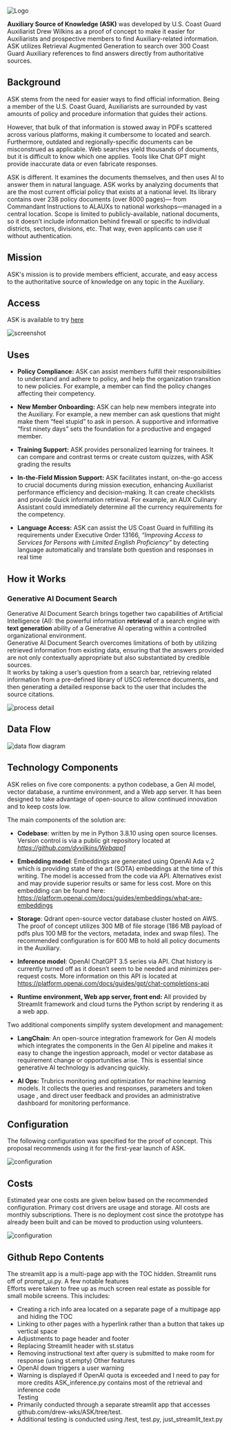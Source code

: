 ![Logo](https://raw.githubusercontent.com/dvvilkins/ASK/main/images/ASK_logotype_color.png?raw=true)

**Auxiliary Source of Knowledge (ASK)** was developed by U.S. Coast Guard Auxiliarist Drew Wilkins as a proof of concept to make it easier for Auxiliarists and prospective members to find Auxiliary-related information. ASK utilizes Retrieval Augmented Generation to search over 300 Coast Guard Auxiliary references to find answers directly from authoritative sources.

## Background
ASK stems from the need for easier ways to find official information. Being a member of the U.S. Coast Guard, Auxiliarists are surrounded by vast amounts of policy and procedure information that guides their actions.

However, that bulk of that information is stowed away in PDFs scattered across various platforms, making it cumbersome to located and search. Furthermore, outdated and regionally-specific documents can be misconstrued as applicable. Web searches yield thousands of documents, but it is difficult to know which one applies. Tools like Chat GPT might provide inaccurate data or even fabricate responses.

ASK is different. It examines the documents themselves, and then uses AI to answer them in natural language. ASK works by analyzing documents that are the most current official policy that exists at a national level. Its library contains over 238 policy documents (over 8000 pages)— from Commandant Instructions to ALAUXs to national workshops—managed in a central location. Scope is limited to publicly-available, national documents, so it doesn’t include information behind firewall or specific to individual districts, sectors, divisions, etc. That way, even applicants can use it without authentication.

## Mission 
ASK's mission is to provide members efficient, accurate, and easy access  to the authoritative source of knowledge on any topic in the Auxiliary.

## Access
ASK is available to try [here](https://uscg-auxiliary-ask.streamlit.app/)

![screenshot](https://raw.githubusercontent.com/dvvilkins/ASK/main/images/what_is_the_aux_screenshot.png?raw=true)

## Uses

  - **Policy Compliance:** ASK can assist members fulfill their responsibilities to understand and adhere to policy, and help the organization transition to new policies. For example, a member can find the policy changes affecting their competency.

 - **New Member Onboarding:** ASK can help new members integrate into the Auxiliary. For example, a new member can ask questions that might make them “feel stupid” to ask in person. A supportive and informative “first ninety days” sets the foundation for a productive and engaged member.

 - **Training Support:** ASK provides personalized learning for trainees. It can compare and contrast terms or create custom quizzes, with ASK grading the results

 - **In-the-Field Mission Support:** ASK facilitates instant, on-the-go access to crucial documents during mission execution, enhancing Auxiliarist performance efficiency and decision-making. It can create checklists and provide Quick information retrieval. For example, an AUX Culinary Assistant could immediately determine all the currency requirements for the competency.

 - **Language Access:** ASK can assist the US Coast Guard in fulfilling its requirements under Executive Order 13166, _“Improving Access to Services for Persons with Limited English Proficiency”_ by detecting language automatically and translate both question and responses in real time


## How it Works
### Generative AI Document Search
Generative AI Document Search brings together two capabilities of Artificial Intelligence (AI): the powerful information **retrieval** of a search engine with **text generation** ability of a Generative AI operating within a controlled organizational environment.  
Generative AI Document Search overcomes limitations of both by utilizing retrieved information from existing data, ensuring that the answers provided are not only contextually appropriate but also substantiated by credible sources.  
It works by taking a user’s question from a search bar, retrieving related information from a pre-defined library of USCG reference documents, and then generating a detailed response back to the user that includes the source citations.

![process detail](https://raw.githubusercontent.com/dvvilkins/ASK/main/images/rag_flow_detail.png?raw=true)

## Data Flow
![data flow diagram](https://raw.githubusercontent.com/dvvilkins/ASK/main/images/data_flow_diagram.png?raw=true)

## Technology Components

ASK relies on five core components: a python codebase, a Gen AI model, vector database, a runtime environment, and a Web app server. It has been designed to take advantage of open-source to allow continued innovation and to keep costs low.

The main components of the solution are:

  - **Codebase**: written by me in Python 3.8.10 using open source licenses. Version control is via a public git repository located at _https://github.com/dvvilkins/Webapp1_

- **Embedding model**: Embeddings are generated using OpenAI Ada v.2 which is providing state of the art (SOTA) embeddings at the time of this writing. The model is accessed from the code via API. Alternatives exist and may provide superior results or same for less cost. More on this embedding can be found here: https://platform.openai.com/docs/guides/embeddings/what-are-embeddings

- **Storage**: Qdrant open-source vector database cluster hosted on AWS. The proof of concept utilizes 300 MB of file storage (186 MB payload of pdfs plus 100 MB for the vectors, metadata, index and swap files). The recommended configuration is for 600 MB to hold all policy documents in the Auxiliary.

- **Inference model**: OpenAI ChatGPT 3.5 series via API. Chat history is currently turned off as it doesn’t seem to be needed and minimizes per-request costs. More information on this API is located at https://platform.openai.com/docs/guides/gpt/chat-completions-api

- **Runtime environment, Web app server, front end:** All provided by Streamlit framework and cloud turns the Python script by rendering it as a web app.

Two additional components simplify system development and management:

- **LangChain**: An open-source integration framework for Gen AI models which integrates the components in the Gen AI pipeline and makes it easy to change the ingestion approach, model or vector database as requirement change or opportunities arise. This is essential since generative AI technology is advancing quickly.

- **AI Ops:** Trubrics monitoring and optimization for machine learning models. It collects the queries and responses, parameters and token usage , and direct user feedback and provides an administrative dashboard for monitoring performance.

## Configuration
The following configuration was specified for the proof of concept. This proposal recommends using it for the first-year launch of ASK. 

![configuration](https://raw.githubusercontent.com/dvvilkins/ASK/main/images/configuration_table.png?raw=true)

## Costs
Estimated year one costs are given below based on the recommended configuration. Primary cost drivers are usage and storage. All costs are monthly subscriptions. There is no deployment cost since the prototype has already been built and can be moved to production using volunteers.

![configuration](https://raw.githubusercontent.com/dvvilkins/ASK/main/images/costs.png?raw=true)

## Github Repo Contents
The streamlit app is a multi-page app with the TOC hidden. 
Streamlit runs off of prompt_ui.py. A few notable features  
Efforts were taken to free up as much screen real estate as possible for small mobile screens. This includes:
  - Creating a rich info area located on a separate page of a multipage app and hiding the TOC
  - Linking to other pages with a hyperlink rather than a button that takes up vertical space
  - Adjustments to page header and footer
  - Replacing Streamlit header with st.status
  - Removing instructional text after query is submitted to make room for response (using st.empty)
Other features  
  - OpenAI down triggers a user warning
  - Warning is displayed if OpenAI quota is exceeded and I need to pay for more credits
ASK_inference.py contains most of the retrieval and inference code  
Testing  
  - Primarily conducted through a separate streamlit app that accesses github.com/drew-wks/ASK/tree/test.  
  - Additional testing is conducted using /test, test.py, just_streamlit_text.py
